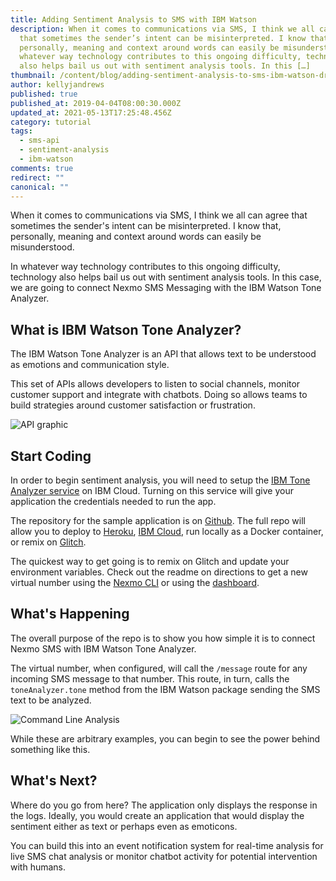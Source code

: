 ```yaml
---
title: Adding Sentiment Analysis to SMS with IBM Watson
description: When it comes to communications via SMS, I think we all can agree
  that sometimes the sender’s intent can be misinterpreted. I know that,
  personally, meaning and context around words can easily be misunderstood. In
  whatever way technology contributes to this ongoing difficulty, technology
  also helps bail us out with sentiment analysis tools. In this […]
thumbnail: /content/blog/adding-sentiment-analysis-to-sms-ibm-watson-dr/Sentiment-Analysis-with-Watson.jpg
author: kellyjandrews
published: true
published_at: 2019-04-04T08:00:30.000Z
updated_at: 2021-05-13T17:25:48.456Z
category: tutorial
tags:
  - sms-api
  - sentiment-analysis
  - ibm-watson
comments: true
redirect: ""
canonical: ""
---
```

When it comes to communications via SMS, I think we all can agree that sometimes the sender's intent can be misinterpreted.  I know that, personally, meaning and context around words can easily be misunderstood.

In whatever way technology contributes to this ongoing difficulty, technology also helps bail us out with sentiment analysis tools. In this case, we are going to connect Nexmo  SMS Messaging with the IBM Watson Tone Analyzer.  

## What is IBM Watson Tone Analyzer?

The IBM Watson Tone Analyzer is an API that allows text to be understood as emotions and communication style.  

This set of APIs allows developers to listen to social channels, monitor customer support and integrate with chatbots. Doing so allows teams to build strategies around customer satisfaction or frustration.

![API graphic](/content/blog/adding-sentiment-analysis-to-sms-with-ibm-watson/sms-sentiment-watson.jpeg)

## Start Coding

<sign-up number></sign-up>

In order to begin sentiment analysis, you will need to setup the [IBM Tone Analyzer service](https://console.bluemix.net/catalog/services/tone-analyzer) on IBM Cloud. Turning on this service will give your application the credentials needed to run the app.  

The repository for the sample application is on [Github](https://nexmo.dev/ibm-nexmo-sms-analysis-repo). The full repo will allow you to deploy to [Heroku](https://nexmo.dev/ibm-nexmo-sms-analysis-heroku), [IBM Cloud](https://nexmo.dev/ibm-nexmo-sms-analysis-ibmcloud), run locally as a Docker container, or remix on [Glitch](https://nexmo.dev/ibm-nexmo-sms-analysis-glitchremix).  

The quickest way to get going is to remix on Glitch and update your environment variables. Check out the readme on directions to get a new virtual number using the [Nexmo CLI](https://github.com/Nexmo/nexmo-cli#installation) or using the [dashboard](https://developer.nexmo.com/numbers/guides/numbers#rent-virtual-numbers).

## What's Happening

The overall purpose of the repo is to show you how simple it is to connect Nexmo SMS with IBM Watson Tone Analyzer.  

The virtual number, when configured, will call the `/message` route for any incoming SMS message to that number.  This route, in turn, calls the `toneAnalyzer.tone` method from the IBM Watson package sending the SMS text to be analyzed. 

![Command Line Analysis](https://www.nexmo.com/wp-content/uploads/2019/04/ibm-sms-sentiment.gif)

While these are arbitrary examples, you can begin to see the power behind something like this. 

## What's Next?

Where do you go from here?  The application only displays the response in the logs.  Ideally, you would create an application that would display the sentiment either as text or perhaps even as emoticons.  

You can build this into an event notification system for real-time analysis for live SMS chat analysis or monitor chatbot activity for potential intervention with humans.